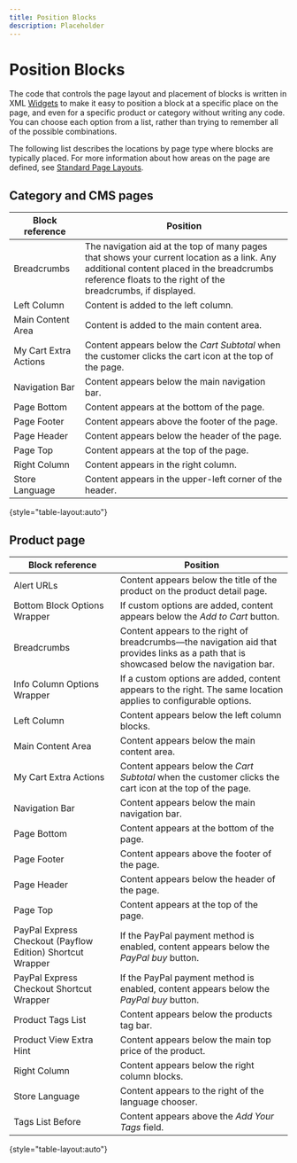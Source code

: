 ```yaml
---
title: Position Blocks
description: Placeholder
---
```

# Position Blocks

The code that controls the page layout and placement of blocks is written in XML [Widgets](widgets.md) to make it easy to position a block at a specific place on the page, and even for a specific product or category without writing any code. You can choose each option from a list, rather than trying to remember all of the possible combinations.

The following list describes the locations by page type where blocks are typically placed. For more information about how areas on the page are defined, see [Standard Page Layouts](page-layout.md#standard-page-layouts).

## Category and CMS pages

| Block reference | Position |
|----------|-------- |
| Breadcrumbs | The navigation aid at the top of many pages that shows your current location as a link. Any additional content placed in the breadcrumbs reference floats to the right of the breadcrumbs, if displayed. |
| Left Column | Content is added to the left column. |
| Main Content Area | Content is added to the main content area. |
| My Cart Extra Actions | Content appears below the _Cart Subtotal_ when the customer clicks the cart icon at the top of the page. |
| Navigation Bar | Content appears below the main navigation bar. |
| Page Bottom | Content appears at the bottom of the page. |
| Page Footer | Content appears above the footer of the page. |
| Page Header | Content appears below the header of the page. |
| Page Top | Content appears at the top of the page. |
| Right Column | Content appears in the right column. |
| Store Language | Content appears in the upper-left corner of the header. |

{style="table-layout:auto"}

## Product page

| Block reference | Position |
|----------|-------- |
| Alert URLs | Content appears below the title of the product on the product detail page. |
| Bottom Block Options Wrapper | If custom options are added, content appears below the _Add to Cart_ button. |
| Breadcrumbs | Content appears to the right of breadcrumbs—the navigation aid that provides links as a path that is showcased below the navigation bar. |
| Info Column Options Wrapper | If a custom options are added, content appears to the right. The same location applies to configurable options. |
| Left Column | Content appears below the left column blocks. |
| Main Content Area | Content appears below the main content area. |
| My Cart Extra Actions | Content appears below the _Cart Subtotal_ when the customer clicks the cart icon at the top of the page. |
| Navigation Bar | Content appears below the main navigation bar. |
| Page Bottom | Content appears at the bottom of the page. |
| Page Footer | Content appears above the footer of the page. |
| Page Header | Content appears below the header of the page. |
| Page Top | Content appears at the top of the page. |
| PayPal Express Checkout (Payflow Edition) Shortcut Wrapper | If the PayPal payment method is enabled, content appears below the _PayPal buy_ button. |
| PayPal Express Checkout Shortcut Wrapper | If the PayPal payment method is enabled, content appears below the _PayPal buy_ button. |
| Product Tags List | Content appears below the products tag bar. |
| Product View Extra Hint | Content appears below the main top price of the product. |
| Right Column | Content appears below the right column blocks. |
| Store Language | Content appears to the right of the language chooser. |
| Tags List Before | Content appears above the _Add Your Tags_ field. |

{style="table-layout:auto"}
